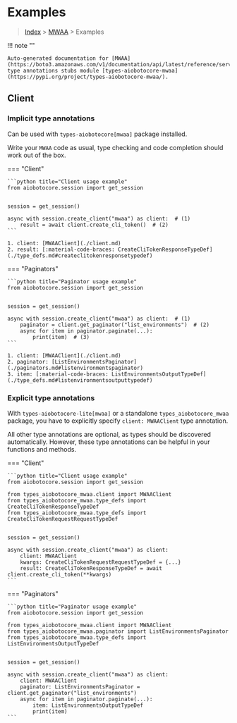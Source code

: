 # Examples

> [Index](../README.md) > [MWAA](./README.md) > Examples

!!! note ""

    Auto-generated documentation for [MWAA](https://boto3.amazonaws.com/v1/documentation/api/latest/reference/services/mwaa.html#MWAA)
    type annotations stubs module [types-aiobotocore-mwaa](https://pypi.org/project/types-aiobotocore-mwaa/).

## Client

### Implicit type annotations

Can be used with `types-aiobotocore[mwaa]` package installed.

Write your `MWAA` code as usual,
type checking and code completion should work out of the box.



=== "Client"

    ```python title="Client usage example"
    from aiobotocore.session import get_session


    session = get_session()

    async with session.create_client("mwaa") as client:  # (1)
        result = await client.create_cli_token()  # (2)
    ```

    1. client: [MWAAClient](./client.md)
    2. result: [:material-code-braces: CreateCliTokenResponseTypeDef](./type_defs.md#createclitokenresponsetypedef) 



=== "Paginators"

    ```python title="Paginator usage example"
    from aiobotocore.session import get_session


    session = get_session()

    async with session.create_client("mwaa") as client:  # (1)
        paginator = client.get_paginator("list_environments")  # (2)
        async for item in paginator.paginate(...):
            print(item)  # (3)
    ```

    1. client: [MWAAClient](./client.md)
    2. paginator: [ListEnvironmentsPaginator](./paginators.md#listenvironmentspaginator)
    3. item: [:material-code-braces: ListEnvironmentsOutputTypeDef](./type_defs.md#listenvironmentsoutputtypedef) 




### Explicit type annotations

With `types-aiobotocore-lite[mwaa]`
or a standalone `types_aiobotocore_mwaa` package, you have to explicitly specify
`client: MWAAClient` type annotation.

All other type annotations are optional, as types should be discovered automatically.
However, these type annotations can be helpful in your functions and methods.


=== "Client"

    ```python title="Client usage example"
    from aiobotocore.session import get_session

    from types_aiobotocore_mwaa.client import MWAAClient
    from types_aiobotocore_mwaa.type_defs import CreateCliTokenResponseTypeDef
    from types_aiobotocore_mwaa.type_defs import CreateCliTokenRequestRequestTypeDef


    session = get_session()

    async with session.create_client("mwaa") as client:
        client: MWAAClient
        kwargs: CreateCliTokenRequestRequestTypeDef = {...}
        result: CreateCliTokenResponseTypeDef = await client.create_cli_token(**kwargs)
    ```



=== "Paginators"

    ```python title="Paginator usage example"
    from aiobotocore.session import get_session

    from types_aiobotocore_mwaa.client import MWAAClient
    from types_aiobotocore_mwaa.paginator import ListEnvironmentsPaginator
    from types_aiobotocore_mwaa.type_defs import ListEnvironmentsOutputTypeDef


    session = get_session()

    async with session.create_client("mwaa") as client:
        client: MWAAClient
        paginator: ListEnvironmentsPaginator = client.get_paginator("list_environments")
        async for item in paginator.paginate(...):
            item: ListEnvironmentsOutputTypeDef
            print(item)
    ```


